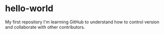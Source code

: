 # hello-world
My first repository
I'm learming GitHub to understand how to control version and collaborate with other contributors.
